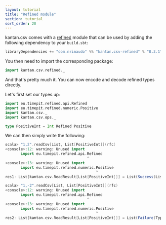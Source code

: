 ```yaml
---
layout: tutorial
title: "Refined module"
section: tutorial
sort_order: 28
---
```

kantan.csv comes with a [refined](https://github.com/fthomas/refined) module that can be used
by adding the following dependency to your `build.sbt`:

```scala
libraryDependencies += "com.nrinaudo" %% "kantan.csv-refined" % "0.3.1"
```

You then need to import the corresponding package:

```scala
import kantan.csv.refined._
```

And that's pretty much it. You can now encode and decode refined types directly.

Let's first set our types up:

```scala
import eu.timepit.refined.api.Refined
import eu.timepit.refined.numeric.Positive
import kantan.csv._
import kantan.csv.ops._

type PositiveInt = Int Refined Positive
```

We can then simply write the following:

```scala
scala> "1,2".readCsv[List, List[PositiveInt]](rfc)
<console>:12: warning: Unused import
       import eu.timepit.refined.api.Refined
                                     ^
<console>:13: warning: Unused import
       import eu.timepit.refined.numeric.Positive
                                         ^
res1: List[kantan.csv.ReadResult[List[PositiveInt]]] = List(Success(List(1, 2)))

scala> "1,-2".readCsv[List, List[PositiveInt]](rfc)
<console>:12: warning: Unused import
       import eu.timepit.refined.api.Refined
                                     ^
<console>:13: warning: Unused import
       import eu.timepit.refined.numeric.Positive
                                         ^
res2: List[kantan.csv.ReadResult[List[PositiveInt]]] = List(Failure(TypeError: Not acceptable: 'Predicate failed: (-2 > 0).'))
```
